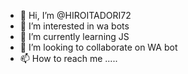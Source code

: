 - 👋 Hi, I’m @HIROITADORI72
- 👀 I’m interested in wa bots
- 🌱 I’m currently learning JS
- 💞️ I’m looking to collaborate on WA bot
- 📫 How to reach me .....

<!---
HIROITADORI72/HIROITADORI72 is a ✨ special ✨ repository because its `README.md` (this file) appears on your GitHub profile.
You can click the Preview link to take a look at your changes.
--->
